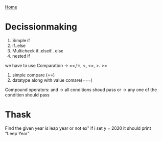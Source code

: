 [Home](Readme.md)
# Decissionmaking
1. Simple if
1. if..else
1. Multicheck if..elseif.. else
1. nested if

we have to use Comparation -> ==,!=, <, <=, >. >=
1. simple compare (==)
1. datatype along with value comare(===)

Compound operators:
and -> all conditions shoud pass
or -> any one of the condition should pass

# Thask
 Find the given year is leap year or not
    ex" if i set y = 2020 it should print "Leep Year"